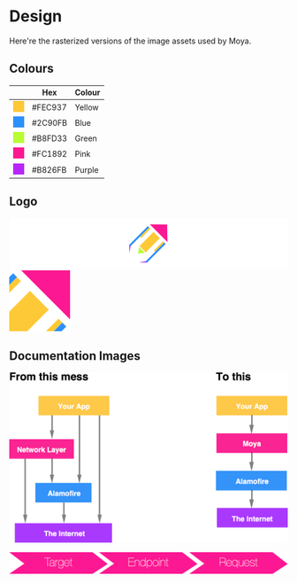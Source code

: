 # Design

Here're the rasterized versions of the image assets used by Moya.

## Colours

|   | Hex | Colour |
|---|-----|--------|
| <svg width="20" height="20"> <rect width="20" height="20" style="fill:#FEC937;" /></svg> | #FEC937 | Yellow |
| <svg width="20" height="20"> <rect width="20" height="20" style="fill:#2C90FB;" /></svg> | #2C90FB | Blue |
| <svg width="20" height="20"> <rect width="20" height="20" style="fill:#B8FD33;" /></svg> | #B8FD33 | Green |
| <svg width="20" height="20"> <rect width="20" height="20" style="fill:#FC1892;" /></svg> | #FC1892 | Pink |
| <svg width="20" height="20"> <rect width="20" height="20" style="fill:#B826FB;" /></svg> | #B826FB | Purple |

## Logo

![Logo](logo_github.png)
![Logo](logo_square.png)

## Documentation Images

![Documentation diagram](diagram.png)

![Documentation pipeline](pipeline.png)
